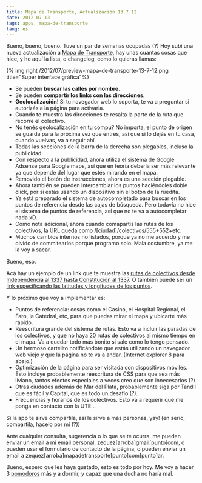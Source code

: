 ```yaml
---
title: Mapa de Transporte, Actualización 13.7.12
date: 2012-07-13
tags: apps, mapa-de-transporte
lang: es
---
```


Bueno, bueno, bueno. Tuve un par de semanas ocupadas (?) Hoy subí una nueva actualización a <a href="http://mapadetransporte.com.ar/mar-del-plata">Mapa de Transporte</a>, hay unas cuantas cosas que hice, y he aquí la lista, o changelog, como lo quieras llamas:

{% img right /2012/07/preview-mapa-de-transporte-13-7-12.png title="Super interface gráfica"%}

- Se pueden <strong>buscar las calles por nombre</strong>.
- Se pueden <strong>compartir los links con las direcciones</strong>.
- <strong>Geolocalización</strong>! Si tu navegador web lo soporta, te va a preguntar si autorizás a la página para activarla.
- Cuando te muestra las direcciones te resalta la parte de la ruta que recorre el colectivo.
- No tenés geolocalización en tu compu? No importa, el punto de origen se guarda para la próxima vez que entres, así que si lo dejás en tu casa, cuando vuelvas, va a seguir ahí.
- Todas las secciones de la barra de la derecha son plegables, incluso la publicidad.
- Con respecto a la publicidad, ahora utiliza el sistema de Google Adsense para Google maps, así que en teoría debería ser más relevante ya que depende del lugar que estés mirando en el mapa.
- Removido el botón de instrucciones, ahora es una sección plegable.
- Ahora también se pueden intercambiar los puntos haciéndoles doble click, por si estás usando un dispositivo sin el botón de la ruedita.
- Ya está preparado el sistema de autocompletado para buscar en los puntos de referencia desde las cajas de búsqueda. Pero todavía no hice el sistema de puntos de referencia, así que no te va a autocompletar nada xD.
- Como nota adicional, ahora cuando comapartís las rutas de los colectivos, la URL queda como /[ciudad]/colectivos/555+552+etc.
- Muchos cambios internos no listados, porque ya no me acuerdo y me olvido de commitearlos porque programo solo. Mala costumbre, ya  me la voy a sacar.

Bueno, eso.

Acá hay un ejemplo de un link que te muestra las <a href="http://mapadetransporte.com.ar/mar-del-plata/origen/Independencia-1337/destino/Constituci%C3%B3n-13337">rutas de colectivos desde Independencia al 1337 hasta Constitución al 1337</a>. O también puede ser un <a href="http://mapadetransporte.com.ar/mar-del-plata/origen/-3801127-5756499/destino/-3800643-5754114">link especificando las latitudes y longitudes de los puntos</a>.

Y lo próximo que voy a implementar es:

- Puntos de referencia: cosas como el Casino, el Hospital Regional, el Faro, la Catedral, etc, para que puedas mirar el mapa y ubicarte más rápido.
- Reescritura grande del sistema de rutas. Esto va a incluir las paradas de los colectivos, y que no haya 20 rutas de colectivos al mismo tiempo en el mapa. Va a quedar todo más bonito si sale como lo tengo pensado.
- Un hermoso cartelito notificándote que estás utilizando un navegador web viejo y que la página no te va a andar. (Internet explorer 8 para abajo.)
- Optimización de la página para ser visitada con dispositivos móviles. Esto incluye probablemente reescritura de CSS para que sea más liviano, tantos efectos especiales a veces creo que son innecesarios (?)
- Otras ciudades además de Mar del Plata, probablemente siga por Tandil que es fácil y Capital, que es todo un desafío (?).
- Frecuencias y horarios de los colectivos. Esto va a requerir que me ponga en contacto con la UTE...

Si la app te sirve compartila, así le sirve a más personas, yay! (en serio, compartila, hacelo por mí (?))

Ante cualquier consulta, sugerencia o lo que se te ocurra, me pueden enviar un email a mi email personal, zequez[arroba]gmail[punto]com, o pueden usar el formulario de contacto de la página, o pueden enviar un email a zequez[arroba]mapadetransporte[punto]com[punto]ar.

Bueno, espero que les haya gustado, esto es todo por hoy. Me voy a hacer 3 <a href="http://es.wikipedia.org/wiki/T%C3%A9cnica_Pomodoro">pomodoros</a> más y a dormir, y capaz que una ducha no haría mal.

